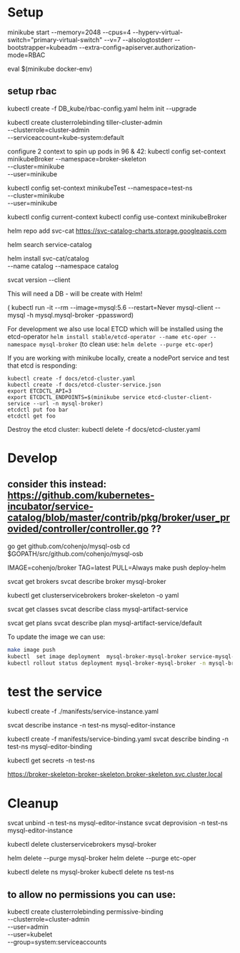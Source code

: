 

# Setup
minikube start  --memory=2048 --cpus=4 --hyperv-virtual-switch="primary-virtual-switch" --v=7 --alsologtostderr --bootstrapper=kubeadm --extra-config=apiserver.authorization-mode=RBAC

<!-- kubectl create clusterrolebinding add-on-cluster-admin --clusterrole=cluster-admin --serviceaccount=kube-system:default
minikube dashboard -->
eval $(minikube docker-env)

## setup rbac
<!-- kubectl create serviceaccount tiller --namespace kube-system -->
kubectl create -f DB_kube/rbac-config.yaml
helm init --upgrade 
<!-- helm init --upgrade --tiller-tls-verify -->

kubectl create clusterrolebinding tiller-cluster-admin \
    --clusterrole=cluster-admin \
    --serviceaccount=kube-system:default

configure 2 context to spin up pods in 96 & 42:
kubectl config set-context minikubeBroker --namespace=broker-skeleton \
  --cluster=minikube \
  --user=minikube

kubectl config set-context minikubeTest --namespace=test-ns \
  --cluster=minikube \
  --user=minikube


kubectl config current-context
kubectl config use-context minikubeBroker


helm repo add svc-cat https://svc-catalog-charts.storage.googleapis.com

helm search service-catalog

helm install svc-cat/catalog \
    --name catalog --namespace catalog



<!-- curl -sLO https://download.svcat.sh/cli/latest/darwin/amd64/svcat
chmod +x ./svcat
mv ./svcat /usr/local/bin/
 -->
svcat version --client

This will need a DB - will be create with Helm! 
 <!-- kubectl create -f DB_kube/mysql-single.yaml -->
( kubectl run -it --rm --image=mysql:5.6 --restart=Never mysql-client -- mysql -h mysql.mysql-broker -ppassword)

<!-- in ~/Documents/mysql/orchestrator/deployment ==> deploy orchestrator -->

For development we also use local ETCD which will be installed using the etcd-operator
`helm install stable/etcd-operator --name etc-oper --namespace mysql-broker`
(to clean use: `helm delete --purge etc-oper`)

If you are working with minikube locally, create a nodePort service and test that etcd is responding:
```
kubectl create -f docs/etcd-cluster.yaml
kubectl create -f docs/etcd-cluster-service.json
export ETCDCTL_API=3
export ETCDCTL_ENDPOINTS=$(minikube service etcd-cluster-client-service --url -n mysql-broker)
etcdctl put foo bar
etcdctl get foo
```
Destroy the etcd cluster:
kubectl delete -f docs/etcd-cluster.yaml

# Develop


## consider this instead: https://github.com/kubernetes-incubator/service-catalog/blob/master/contrib/pkg/broker/user_provided/controller/controller.go ??

 go get github.com/cohenjo/mysql-osb
 cd $GOPATH/src/github.com/cohenjo/mysql-osb


<!-- IMAGE=cohenjo/broker TAG=latest make push deploy-helm -->
IMAGE=cohenjo/broker TAG=latest PULL=Always make push deploy-helm

svcat get brokers
svcat describe broker mysql-broker

kubectl get clusterservicebrokers broker-skeleton -o yaml

svcat get classes
svcat describe class mysql-artifact-service

svcat get plans
svcat describe plan mysql-artifact-service/default

To update the image we can use:
```bash
make image push
kubectl  set image deployment  mysql-broker-mysql-broker service-mysql-broker=cohenjo/broker:dcc0d48 --record -n mysql-broker
kubectl rollout status deployment mysql-broker-mysql-broker -n mysql-broker
```


# test the service


kubectl create -f ./manifests/service-instance.yaml

svcat describe instance -n test-ns mysql-editor-instance

kubectl create -f manifests/service-binding.yaml
svcat describe binding -n test-ns mysql-editor-binding

kubectl get secrets -n test-ns

https://broker-skeleton-broker-skeleton.broker-skeleton.svc.cluster.local

# Cleanup

<!-- kubectl delete -n test-ns servicebindings mysql-binding -->
<!-- kubectl delete -n test-ns serviceinstances mysql-instance -->

svcat unbind -n test-ns mysql-editor-instance
svcat deprovision -n test-ns mysql-editor-instance

kubectl delete clusterservicebrokers mysql-broker

helm delete --purge mysql-broker
helm delete --purge etc-oper

kubectl delete ns mysql-broker 
kubectl delete ns test-ns 




to allow no permissions you can use:
-----------------------------------
kubectl create clusterrolebinding permissive-binding \
  --clusterrole=cluster-admin \
  --user=admin \
  --user=kubelet \
  --group=system:serviceaccounts